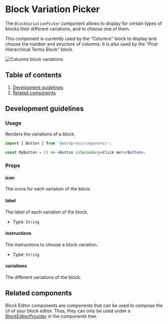 # Block Variation Picker

The `BlockVariationPicker` component allows to display for certain types of blocks their different variations, and to choose one of them.

This component is currently used by the "Columns" block to display and choose the number and structure of columns. It is also used by the "Post Hierarchical Terms Block" block.

![Columns block variations](https://make.wordpress.org/core/files/2020/09/colums-block-variations.png)

## Table of contents

1. [Development guidelines](#development-guidelines)
2. [Related components](#related-components)

## Development guidelines

### Usage

Renders the variations of a block.

```jsx
import { Button } from '@wordpress/components';

const MyButton = () => <Button isSecondary>Click me!</Button>;
```

### Props

#### icon

The icons for each variation of the block.

#### label

The label of each variation of the block.

-   Type: `String`

#### instructions

The instructions to choose a block variation.

-   Type: `String`

#### variations

The different variations of the block.

## Related components

Block Editor components are components that can be used to compose the UI of your block editor. Thus, they can only be used under a [BlockEditorProvider](https://github.com/WordPress/gutenberg/blob/master/packages/block-editor/src/components/provider/README.md) in the components tree. 